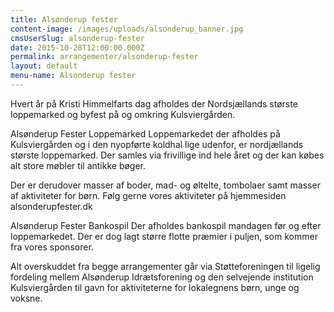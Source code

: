 ```yaml
---
title: Alsønderup fester
content-image: /images/uploads/alsonderup_banner.jpg
cmsUserSlug: alsonderup-fester
date: 2015-10-28T12:00:00.000Z
permalink: arrangementer/alsonderup-fester
layout: default
menu-name: Alsonderup fester
---
```


Hvert år på Kristi Himmelfarts dag afholdes der Nordsjællands største loppemarked og byfest på og omkring Kulsviergården.

Alsønderup Fester Loppemarked
Loppemarkedet der afholdes på Kulsviergården og i den nyopførte koldhal lige udenfor, er nordjællands største loppemarked. Der samles via frivillige ind hele året og der kan købes alt store møbler til antikke bøger. 

Der er derudover masser af boder, mad- og øltelte, tombolaer samt masser af aktiviteter for børn. Følg gerne vores aktiviteter på hjemmesiden alsonderupfester.dk

Alsønderup Fester Bankospil
Der afholdes bankospil mandagen før og efter loppemarkedet. Der er dog lagt større flotte præmier i puljen, som kommer fra vores sponsorer.

Alt overskuddet fra begge arrangementer går via Støtteforeningen til ligelig fordeling mellem Alsønderup Idrætsforening og den selvejende institution Kulsviergården til gavn for aktiviteterne for lokalegnens børn, unge og voksne.